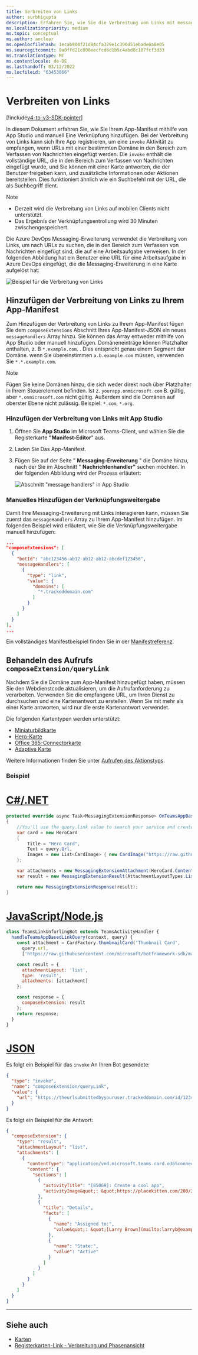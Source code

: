 ```yaml
---
title: Verbreiten von Links
author: surbhigupta
description: Erfahren Sie, wie Sie die Verbreitung von Links mit messaging-Erweiterung in einer Microsoft Teams-App mit App-Manifest oder manuell unter Verwendung von Codebeispielen und Beispielen hinzufügen.
ms.localizationpriority: medium
ms.topic: conceptual
ms.author: anclear
ms.openlocfilehash: 1ecab904f21d84cfa329e1c390d51ebade6a8e05
ms.sourcegitcommit: 8a0ffd21c800eecfcd6d1b5c4abd8c107fcf3d33
ms.translationtype: MT
ms.contentlocale: de-DE
ms.lasthandoff: 03/12/2022
ms.locfileid: "63453866"
---
```

# <a name="link-unfurling"></a>Verbreiten von Links

[!include[v4-to-v3-SDK-pointer](~/includes/v4-to-v3-pointer-me.md)]

In diesem Dokument erfahren Sie, wie Sie Ihrem App-Manifest mithilfe von App Studio und manuell Eine Verknüpfung hinzufügen. Bei der Verbreitung von Links kann sich Ihre App registrieren, um eine `invoke` Aktivität zu empfangen, wenn URLs mit einer bestimmten Domäne in den Bereich zum Verfassen von Nachrichten eingefügt werden. Die `invoke` enthält die vollständige URL, die in den Bereich zum Verfassen von Nachrichten eingefügt wurde, und Sie können mit einer Karte antworten, die der Benutzer freigeben kann, und zusätzliche Informationen oder Aktionen bereitstellen. Dies funktioniert ähnlich wie ein Suchbefehl mit der URL, die als Suchbegriff dient.

> [!NOTE]
>
> * Derzeit wird die Verbreitung von Links auf mobilen Clients nicht unterstützt.
> * Das Ergebnis der Verknüpfungsentrollung wird 30 Minuten zwischengespeichert.

Die Azure DevOps Messaging-Erweiterung verwendet die Verbreitung von Links, um nach URLs zu suchen, die in den Bereich zum Verfassen von Nachrichten eingefügt sind, die auf eine Arbeitsaufgabe verweisen. In der folgenden Abbildung hat ein Benutzer eine URL für eine Arbeitsaufgabe in Azure DevOps eingefügt, die die Messaging-Erweiterung in eine Karte aufgelöst hat:

![Beispiel für die Verbreitung von Links](~/assets/images/compose-extensions/messagingextensions_linkunfurling.png)

## <a name="add-link-unfurling-to-your-app-manifest"></a>Hinzufügen der Verbreitung von Links zu Ihrem App-Manifest

Zum Hinzufügen der Verbreitung von Links zu Ihrem App-Manifest fügen Sie dem `composeExtensions` Abschnitt Ihres App-Manifest-JSON ein neues `messageHandlers` Array hinzu. Sie können das Array entweder mithilfe von App Studio oder manuell hinzufügen. Domäneneinträge können Platzhalter enthalten, z. B `*.example.com`. . Dies entspricht genau einem Segment der Domäne. wenn Sie übereinstimmen `a.b.example.com` müssen, verwenden Sie `*.*.example.com`.

> [!NOTE]
> Fügen Sie keine Domänen hinzu, die sich weder direkt noch über Platzhalter in Ihrem Steuerelement befinden. Ist z. `yourapp.onmicrosoft.com` B. gültig, aber `*.onmicrosoft.com` nicht gültig. Außerdem sind die Domänen auf oberster Ebene nicht zulässig. Beispiel: `*.com`, `*.org`.

### <a name="add-link-unfurling-using-app-studio"></a>Hinzufügen der Verbreitung von Links mit App Studio

1. Öffnen Sie **App Studio** im Microsoft Teams-Client, und wählen Sie die Registerkarte **"Manifest-Editor**" aus.
1. Laden Sie Das App-Manifest.
1. Fügen Sie auf der Seite " **Messaging-Erweiterung** " die Domäne hinzu, nach der Sie im Abschnitt " **Nachrichtenhandler"** suchen möchten. In der folgenden Abbildung wird der Prozess erläutert:

    ![Abschnitt "message handlers" in App Studio](~/assets/images/link-unfurling.png)

### <a name="add-link-unfurling-manually"></a>Manuelles Hinzufügen der Verknüpfungsweitergabe

Damit Ihre Messaging-Erweiterung mit Links interagieren kann, müssen Sie zuerst das `messageHandlers` Array zu Ihrem App-Manifest hinzufügen. Im folgenden Beispiel wird erläutert, wie Sie die Verknüpfungsweitergabe manuell hinzufügen:

```json
...
"composeExtensions": [
  {
    "botId": "abc123456-ab12-ab12-ab12-abcdef123456",
    "messageHandlers": [
      {
        "type": "link",
        "value": {
          "domains": [
            "*.trackeddomain.com"
          ]
        }
      }
    ]
  }
],
...
```

Ein vollständiges Manifestbeispiel finden Sie in der [Manifestreferenz](~/resources/schema/manifest-schema.md).

## <a name="handle-the-composeextensionquerylink-invoke"></a>Behandeln des Aufrufs `composeExtension/queryLink`

Nachdem Sie die Domäne zum App-Manifest hinzugefügt haben, müssen Sie den Webdienstcode aktualisieren, um die Aufrufanforderung zu verarbeiten. Verwenden Sie die empfangene URL, um Ihren Dienst zu durchsuchen und eine Kartenantwort zu erstellen. Wenn Sie mit mehr als einer Karte antworten, wird nur die erste Kartenantwort verwendet.

Die folgenden Kartentypen werden unterstützt:

* [Miniaturbildkarte](~/task-modules-and-cards/cards/cards-reference.md#thumbnail-card)
* [Hero-Karte](~/task-modules-and-cards/cards/cards-reference.md#hero-card)
* [Office 365-Connectorkarte](~/task-modules-and-cards/cards/cards-reference.md#office-365-connector-card)
* [Adaptive Karte](~/task-modules-and-cards/cards/cards-reference.md#adaptive-card)

Weitere Informationen finden Sie unter [Aufrufen des Aktionstyps](~/task-modules-and-cards/cards/cards-actions.md#action-type-invoke).

### <a name="example"></a>Beispiel

# <a name="cnet"></a>[C#/.NET](#tab/dotnet)

```csharp
protected override async Task<MessagingExtensionResponse> OnTeamsAppBasedLinkQueryAsync(ITurnContext<IInvokeActivity> turnContext, AppBasedLinkQuery query, CancellationToken cancellationToken)
{
    //You'll use the query.link value to search your service and create a card response
    var card = new HeroCard
    {
        Title = "Hero Card",
        Text = query.Url,
        Images = new List<CardImage> { new CardImage("https://raw.githubusercontent.com/microsoft/botframework-sdk/master/icon.png") },
    };

    var attachments = new MessagingExtensionAttachment(HeroCard.ContentType, null, card);
    var result = new MessagingExtensionResult(AttachmentLayoutTypes.List, "result", new[] { attachments }, null, "test unfurl");

    return new MessagingExtensionResponse(result);
}
```

# <a name="javascriptnodejs"></a>[JavaScript/Node.js](#tab/javascript)

```javascript
class TeamsLinkUnfurlingBot extends TeamsActivityHandler {
  handleTeamsAppBasedLinkQuery(context, query) {
    const attachment = CardFactory.thumbnailCard('Thumbnail Card',
      query.url,
      ['https://raw.githubusercontent.com/microsoft/botframework-sdk/master/icon.png']);

    const result = {
      attachmentLayout: 'list',
      type: 'result',
      attachments: [attachment]
    };

    const response = {
      composeExtension: result
    };
    return response;
  }
}
```

# <a name="json"></a>[JSON](#tab/json)

Es folgt ein Beispiel für das `invoke` An Ihren Bot gesendete:

```json
{
  "type": "invoke",
  "name": "composeExtension/queryLink",
  "value": {
    "url": "https://theurlsubmittedbyyouruser.trackeddomain.com/id/1234"
  }
}
```

Es folgt ein Beispiel für die Antwort:

```json
{
  "composeExtension": {
    "type": "result",
    "attachmentLayout": "list",
    "attachments": [
      {
        "contentType": "application/vnd.microsoft.teams.card.o365connector",
        "content": {
          "sections": [
            {
              "activityTitle": "[85069]: Create a cool app",
              "activityImage&quot;: &quot;https://placekitten.com/200/200"
            },
            {
              "title": "Details",
              "facts": [
                {
                  "name": "Assigned to:",
                  "value&quot;: &quot;[Larry Brown](mailto:larryb@example.com)"
                },
                {
                  "name": "State:",
                  "value": "Active"
                }
              ]
            }
          ]
        }
      }
    ]
  }
}
```

* * *

## <a name="see-also"></a>Siehe auch

* [Karten](~/task-modules-and-cards/what-are-cards.md)
* [Registerkarten-Link - Verbreitung und Phasenansicht](~/tabs/tabs-link-unfurling.md)
